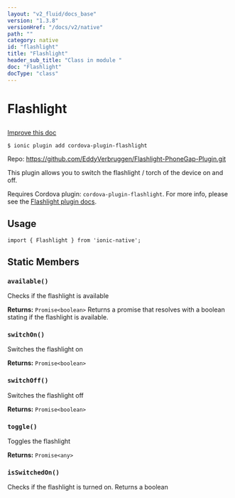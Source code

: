 ```yaml
---
layout: "v2_fluid/docs_base"
version: "1.3.8"
versionHref: "/docs/v2/native"
path: ""
category: native
id: "flashlight"
title: "Flashlight"
header_sub_title: "Class in module "
doc: "Flashlight"
docType: "class"
---
```









<h1 class="api-title">

  
  Flashlight
  

  

  

</h1>

<a class="improve-v2-docs" href="http://github.com/driftyco/ionic-native/edit/master/src/plugins/flashlight.ts#L0">
  Improve this doc
</a>





<!-- decorators -->


<pre><code>$ ionic plugin add cordova-plugin-flashlight</code></pre>
<p>Repo:
  <a href="https://github.com/EddyVerbruggen/Flashlight-PhoneGap-Plugin.git">
    https://github.com/EddyVerbruggen/Flashlight-PhoneGap-Plugin.git
  </a>
</p>

<!-- description -->

<p>This plugin allows you to switch the flashlight / torch of the device on and off.</p>
<p>Requires Cordova plugin: <code>cordova-plugin-flashlight</code>. For more info, please see the <a href="https://github.com/EddyVerbruggen/Flashlight-PhoneGap-Plugin">Flashlight plugin docs</a>.</p>



<!-- @usage tag -->

<h2>Usage</h2>

<pre><code class="lang-typescript">import { Flashlight } from &#39;ionic-native&#39;;
</code></pre>




<!-- @property tags -->
<h2>Static Members</h2>
<div id="available"></div>
<h3><code>available()</code>
  
</h3>

Checks if the flashlight is available






<div class="return-value" markdown="1">
  <i class="icon ion-arrow-return-left"></i>
  <b>Returns:</b> 
<code>Promise&lt;boolean&gt;</code> Returns a promise that resolves with a boolean stating if the flashlight is available.
</div>



<div id="switchOn"></div>
<h3><code>switchOn()</code>
  
</h3>

Switches the flashlight on






<div class="return-value" markdown="1">
  <i class="icon ion-arrow-return-left"></i>
  <b>Returns:</b> 
<code>Promise&lt;boolean&gt;</code> 
</div>



<div id="switchOff"></div>
<h3><code>switchOff()</code>
  
</h3>

Switches the flashlight off






<div class="return-value" markdown="1">
  <i class="icon ion-arrow-return-left"></i>
  <b>Returns:</b> 
<code>Promise&lt;boolean&gt;</code> 
</div>



<div id="toggle"></div>
<h3><code>toggle()</code>
  
</h3>

Toggles the flashlight






<div class="return-value" markdown="1">
  <i class="icon ion-arrow-return-left"></i>
  <b>Returns:</b> 
<code>Promise&lt;any&gt;</code> 
</div>



<div id="isSwitchedOn"></div>
<h3><code>isSwitchedOn()</code>
  
</h3>



Checks if the flashlight is turned on.
Returns a boolean











<!-- methods on the class -->

<!-- related link --><!-- end content block -->


<!-- end body block -->

